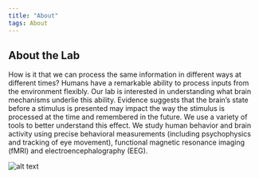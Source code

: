 ```yaml
---
title: "About"
tags: About
---
```


## About the Lab

How is it that we can process the same information in different ways at different times? Humans have a remarkable ability to process inputs from the environment flexibly. Our lab is interested in understanding what brain mechanisms underlie this ability. Evidence suggests that the brain’s state before a stimulus is presented may impact the way the stimulus is processed at the time and remembered in the future. We use a variety of tools to better understand this effect. We study human behavior and brain activity using precise behavioral measurements (including psychophysics and tracking of eye movement), functional magnetic resonance imaging (fMRI) and electroencephalography (EEG).

![alt text](https://labs.uab.edu/visscher/images/FinalParcellationFigure.png "Network")
